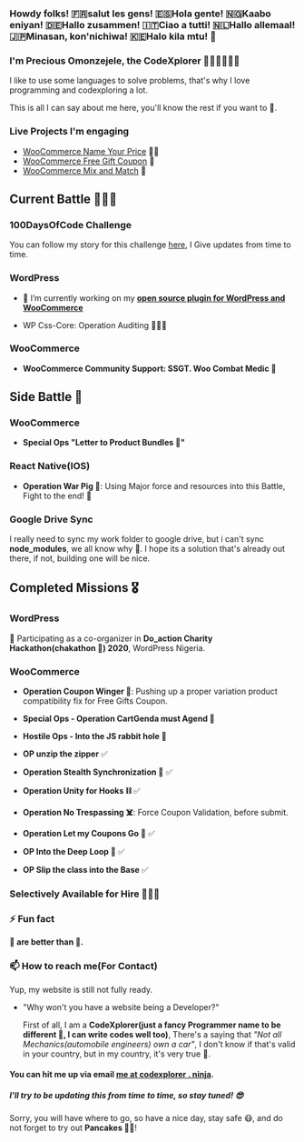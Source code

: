 ### Howdy folks!  🇫🇷salut les gens!  🇪🇸Hola gente!  🇳🇬Kaabo eniyan!  🇩🇪Hallo zusammen!  🇮🇹Ciao a tutti!  🇳🇱Hallo allemaal!  🇯🇵Minasan, kon'nichiwa!  🇰🇪Halo kila mtu! 👋

### I'm Precious Omonzejele, the CodeXplorer 🤾🏽‍♂️🥞🦜🤡
I like to use some languages to solve problems, that's why I love programming and codexploring a lot.

This is all I can say about me here, you'll know the rest if you want to 🦜.

### Live Projects I'm engaging 
 - [WooCommerce Name Your Price](https://woocommerce.com/products/name-your-price/) 📝💸
 - [WooCommerce Free Gift Coupon](https://woocommerce.com/products/free-gift-coupons/) 🧧
 - [WooCommerce Mix and Match](https://woocommerce.com/products/woocommerce-mix-and-match-products/) 🧳

## Current Battle 🦸🏽‍♂️

### 100DaysOfCode Challenge
You can follow my story for this challenge [here](https://twitter.com/preciousomonze/status/1309161055692750858), I Give updates from time to time.

### WordPress
 - 🔭 I’m currently working on my **[open source plugin for WordPress and WooCommerce](https://wordpress.org/plugins/woo-phone-validator)**

 - WP Css-Core: Operation Auditing 🕵🏼‍♂️

### WooCommerce
 - **WooCommerce Community Support: SSGT. Woo Combat Medic 🚒**


## Side Battle 🤺
### WooCommerce
 - **Special Ops "Letter to Product Bundles 📝"**

### React Native(IOS)
 - **Operation War Pig 🐽**: Using Major force and resources into this Battle, Fight to the end! 🤺

### Google Drive Sync
 I really need to sync my work folder to google drive, but i can't sync **node_modules**, we all know why 🤧.
 I hope its a solution that's already out there, if not, building one will be nice.

## Completed Missions 🎖

### WordPress
🔭 Participating as a co-organizer in **Do_action Charity Hackathon(chakathon 🌝) 2020**, WordPress Nigeria.

### WooCommerce
 - **Operation Coupon Winger 🧧**: Pushing up a proper variation product compatibility fix for Free Gifts Coupon.
 - **Special Ops - Operation CartGenda must Agend 🐳**
 - **Hostile Ops - Into the JS rabbit hole 🐰**
 - **OP unzip the zipper** ✅
 - **Operation Stealth Synchronization 🐍** ✅
 
 - **Operation Unity for Hooks ⛓** ✅

 - **Operation No Trespassing ☠️**: Force Coupon Validation, before submit.

- **Operation Let my Coupons Go 🐗** ✅

 - **OP Into the Deep Loop 🤿** ✅

 - **OP Slip the class into the Base** ✅



### Selectively Available for Hire 💅🏽😎

### ⚡ Fun fact
**🥞 are better than 🍕.**

### 📫 How to reach me(For Contact)
Yup, my website is still not fully ready.
 - "Why won't you have a website being a Developer?"

    First of all, I am a **CodeXplorer(just a fancy Programmer name to be different 🌝, I can write codes well too)**, There's a saying that _"Not all Mechanics(automobile engineers) own a car"_, I don't know if that's valid in your country, but in my country, it's very true 💯.


#### You can hit me up via email [me at codexplorer . ninja](mailto:me@codexplorer.ninja).

<!--
**Preciousomonze/preciousomonze** is a ✨ _special_ ✨ repository because its `README.md` (this file) appears on your GitHub profile.

Here are some ideas to get you started:

- 🔭 I’m currently working on ...
- 🌱 I’m currently learning ...
- 👯 I’m looking to collaborate on ...
- 🤔 I’m looking for help with ...
- 💬 Ask me about ...
- 📫 How to reach me: ...
- 😄 Pronouns: ...
- ⚡ Fun fact: ...
-->

##### I'll try to be updating this from time to time, so stay tuned! 😎
 Sorry, you will have where to go, so have a nice day, stay safe 😷, and do not forget to try out **Pancakes 💪🥞**!
